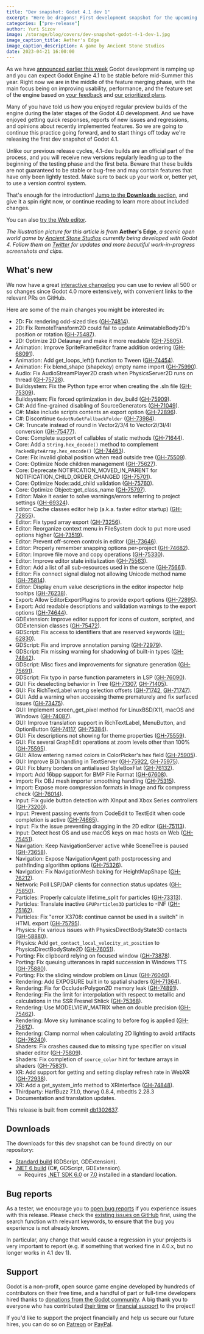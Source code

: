 ```yaml
---
title: "Dev snapshot: Godot 4.1 dev 1"
excerpt: "Here be dragons! First development snapshot for the upcoming Godot Engine 4.1 is available to early adopters and adventurous types."
categories: ["pre-release"]
author: Yuri Sizov
image: /storage/blog/covers/dev-snapshot-godot-4-1-dev-1.jpg
image_caption_title: Aether's Edge
image_caption_description: A game by Ancient Stone Studios
date: 2023-04-21 16:00:00
---
```


As we have [announced earlier this week](/article/release-management-4-1/) Godot development is ramping up and you can expect Godot Engine 4.1 to be stable before mid-Summer this year. Right now we are in the middle of the feature merging phase, with the main focus being on improving usability, performance, and the feature set of the engine based on [your feedback](https://github.com/godotengine/godot/issues) and [our prioritized plans](/article/rendering-priorities-4-1/).

Many of you have told us how you enjoyed regular preview builds of the engine during the later stages of the Godot 4.0 development. And we have enjoyed getting quick responses, reports of new issues and regressions, and opinions about recently implemented features. So we are going to continue this practice going forward, and to start things off today we're releasing the first dev snapshot of Godot 4.1.

Unlike our previous release cycles, 4.1-dev builds are an official part of the process, and you will receive new versions regularly leading up to the beginning of the testing phase and the first beta. Beware that these builds are not guaranteed to be stable or bug-free and may contain features that have only been lightly tested. Make sure to back up your work or, better yet, to use a version control system.

That's enough for the introduction! [Jump to the **Downloads** section](#downloads), and give it a spin right now, or continue reading to learn more about included changes.

You can also [try the Web editor](https://editor.godotengine.org/releases/4.1.dev1/).

*The illustration picture for this article is from* **Aether's Edge**, *a scenic open world game by [Ancient Stone Studios](https://twitter.com/AncientStoneSt) currently being developed with Godot 4. Follow them on [Twitter](https://twitter.com/AncientStoneSt) for updates and more beautiful work-in-progress screenshots and clips.*

## What's new

We now have a great [interactive changelog](https://godotengine.github.io/godot-interactive-changelog/#4.1-dev1) you can use to review all 500 or so changes since Godot 4.0 more extensively, with convenient links to the relevant PRs on GitHub.

Here are some of the main changes you might be interested in:

- 2D: Fix rendering odd-sized tiles ([GH-74814](https://github.com/godotengine/godot/pull/74814)).
- 2D: Fix RemoteTransform2D could fail to update AnimatableBody2D's position or rotation ([GH-75487](https://github.com/godotengine/godot/pull/75487)).
- 2D: Optimize 2D Delaunay and make it more readable ([GH-75805](https://github.com/godotengine/godot/pull/75805)).
- Animation: Improve SpriteFrameEditor frame addition ordering ([GH-68091](https://github.com/godotengine/godot/pull/68091)).
- Animation: Add get_loops_left() function to Tween ([GH-74454](https://github.com/godotengine/godot/pull/74454)).
- Animation: Fix blend_shape (shapekey) empty name import ([GH-75990](https://github.com/godotengine/godot/pull/75990)).
- Audio: Fix AudioStreamPlayer2D crash when PhysicsServer2D runs on thread ([GH-75728](https://github.com/godotengine/godot/pull/75728)).
- Buildsystem: Fix the Python type error when creating the .sln file ([GH-75309](https://github.com/godotengine/godot/pull/75309)).
- Buildsystem: Fix forced optimization in dev_build ([GH-75909](https://github.com/godotengine/godot/pull/75909)).
- C#: Add fine-grained disabling of SourceGenerators ([GH-71049](https://github.com/godotengine/godot/pull/71049)).
- C#: Make include scripts contents an export option ([GH-72896](https://github.com/godotengine/godot/pull/72896)).
- C#: Discontinue `GodotNuGetFallbackFolder` ([GH-73984](https://github.com/godotengine/godot/pull/73984)).
- C#: Truncate instead of round in Vector2/3/4 to Vector2I/3I/4I conversion ([GH-75477](https://github.com/godotengine/godot/pull/75477)).
- Core: Complete support of callables of static methods ([GH-71644](https://github.com/godotengine/godot/pull/71644)).
- Core: Add a `String.hex_decode()` method to complement `PackedByteArray.hex_encode()` ([GH-74463](https://github.com/godotengine/godot/pull/74463)).
- Core: Fix invalid global position when read outside tree ([GH-75509](https://github.com/godotengine/godot/pull/75509)).
- Core: Optimize Node children management ([GH-75627](https://github.com/godotengine/godot/pull/75627)).
- Core: Deprecate NOTIFICATION_MOVED_IN_PARENT for NOTIFICATION_CHILD_ORDER_CHANGED ([GH-75701](https://github.com/godotengine/godot/pull/75701)).
- Core: Optimize Node::add_child validation ([GH-75760](https://github.com/godotengine/godot/pull/75760)).
- Core: Optimize Object::get_class_name ([GH-75797](https://github.com/godotengine/godot/pull/75797)).
- Editor: Make it easier to solve warnings/errors referring to project settings ([GH-69324](https://github.com/godotengine/godot/pull/69324)).
- Editor: Cache classes editor help (a.k.a. faster editor startup) ([GH-72855](https://github.com/godotengine/godot/pull/72855)).
- Editor: Fix typed array export ([GH-73256](https://github.com/godotengine/godot/pull/73256)).
- Editor: Reorganize context menu in FileSystem dock to put more used options higher ([GH-73519](https://github.com/godotengine/godot/pull/73519)).
- Editor: Prevent off-screen controls in editor ([GH-73646](https://github.com/godotengine/godot/pull/73646)).
- Editor: Properly remember snapping options per-project ([GH-74682](https://github.com/godotengine/godot/pull/74682)).
- Editor: Improve file move and copy operations ([GH-75330](https://github.com/godotengine/godot/pull/75330)).
- Editor: Improve editor state initialization ([GH-75563](https://github.com/godotengine/godot/pull/75563)).
- Editor: Add a list of all sub-resources used in the scene ([GH-75661](https://github.com/godotengine/godot/pull/75661)).
- Editor: Fix connect signal dialog not allowing Unicode method name ([GH-75814](https://github.com/godotengine/godot/pull/75814)).
- Editor: Display enum value descriptions in the editor inspector help tooltips ([GH-76238](https://github.com/godotengine/godot/pull/76238)).
- Export: Allow EditorExportPlugins to provide export options ([GH-72895](https://github.com/godotengine/godot/pull/72895)).
- Export: Add readable descriptions and validation warnings to the export options ([GH-74644](https://github.com/godotengine/godot/pull/74644)).
- GDExtension: Improve editor support for icons of custom, scripted, and GDExtension classes ([GH-75472](https://github.com/godotengine/godot/pull/75472)).
- GDScript: Fix access to identifiers that are reserved keywords ([GH-62830](https://github.com/godotengine/godot/pull/62830)).
- GDScript: Fix and improve annotation parsing ([GH-72979](https://github.com/godotengine/godot/pull/72979)).
- GDScript: Fix missing warning for shadowing of built-in types ([GH-74842](https://github.com/godotengine/godot/pull/74842)).
- GDScript: Misc fixes and improvements for signature generation ([GH-75691](https://github.com/godotengine/godot/pull/75691)).
- GDScript: Fix typo in parse function parameters in LSP ([GH-76090](https://github.com/godotengine/godot/pull/76090)).
- GUI: Fix deselecting behavior in Tree ([GH-71307](https://github.com/godotengine/godot/pull/71307), [GH-71405](https://github.com/godotengine/godot/pull/71405)).
- GUI: Fix RichTextLabel wrong selection offsets ([GH-71742](https://github.com/godotengine/godot/pull/71742), [GH-71747](https://github.com/godotengine/godot/pull/71747)).
- GUI: Add a warning when accessing theme prematurely and fix surfaced issues ([GH-73475](https://github.com/godotengine/godot/pull/73475)).
- GUI: Implement screen_get_pixel method for LinuxBSD/X11, macOS and Windows ([GH-74087](https://github.com/godotengine/godot/pull/74087)).
- GUI: Improve translation support in RichTextLabel, MenuButton, and OptionButton ([GH-74117](https://github.com/godotengine/godot/pull/74117), [GH-75384](https://github.com/godotengine/godot/pull/75384)).
- GUI: Fix descriptions not showing for theme properties ([GH-75559](https://github.com/godotengine/godot/pull/75559)).
- GUI: Fix several GraphEdit operations at zoom levels other than 100% ([GH-75595](https://github.com/godotengine/godot/pull/75595)).
- GUI: Allow entering named colors in ColorPicker's hex field ([GH-75905](https://github.com/godotengine/godot/pull/75905)).
- GUI: Improve BiDi handling in TextServer ([GH-75922](https://github.com/godotengine/godot/pull/75922), [GH-75975](https://github.com/godotengine/godot/pull/75975)).
- GUI: Fix blurry borders on antialiased StyleBoxFlat ([GH-76132](https://github.com/godotengine/godot/pull/76132)).
- Import: Add 16bpp support for BMP File Format ([GH-67608](https://github.com/godotengine/godot/pull/67608)).
- Import: Fix OBJ mesh importer smoothing handling ([GH-75315](https://github.com/godotengine/godot/pull/75315)).
- Import: Expose more compression formats in Image and fix compress check ([GH-76014](https://github.com/godotengine/godot/pull/76014)).
- Input: Fix guide button detection with XInput and Xbox Series controllers ([GH-73200](https://github.com/godotengine/godot/pull/73200)).
- Input: Prevent passing events from CodeEdit to TextEdit when code completion is active ([GH-74665](https://github.com/godotengine/godot/pull/74665)).
- Input: Fix the issue preventing dragging in the 2D editor ([GH-75113](https://github.com/godotengine/godot/pull/75113)).
- Input: Detect host OS and use macOS keys on mac hosts on Web ([GH-75451](https://github.com/godotengine/godot/pull/75451)).
- Navigation: Keep NavigationServer active while SceneTree is paused ([GH-73658](https://github.com/godotengine/godot/pull/73658)).
- Navigation: Expose NavigationAgent path postprocessing and pathfinding algorithm options ([GH-75326](https://github.com/godotengine/godot/pull/75326)).
- Navigation: Fix NavigationMesh baking for HeightMapShape ([GH-76212](https://github.com/godotengine/godot/pull/76212)).
- Network: Poll LSP/DAP clients for connection status updates ([GH-75850](https://github.com/godotengine/godot/pull/75850)).
- Particles: Properly calculate lifetime_split for particles ([GH-73313](https://github.com/godotengine/godot/pull/73313)).
- Particles: Translate inactive `GPUParticles3D` particles to -INF ([GH-75162](https://github.com/godotengine/godot/pull/75162)).
- Particles: Fix "error X3708: continue cannot be used in a switch" in HTML export ([GH-75795](https://github.com/godotengine/godot/pull/75795)).
- Physics: Fix various issues with PhysicsDirectBodyState3D contacts ([GH-58880](https://github.com/godotengine/godot/pull/58880)).
- Physics: Add `get_contact_local_velocity_at_position` to PhysicsDirectBodyState2D ([GH-76051](https://github.com/godotengine/godot/pull/76051)).
- Porting: Fix clipboard relying on focused window ([GH-73878](https://github.com/godotengine/godot/pull/73878)).
- Porting: Fix queuing utterances in rapid succession in Windows TTS ([GH-75880](https://github.com/godotengine/godot/pull/75880)).
- Porting: Fix the sliding window problem on Linux ([GH-76040](https://github.com/godotengine/godot/pull/76040)).
- Rendering: Add EXPOSURE built in to spatial shaders ([GH-71364](https://github.com/godotengine/godot/pull/71364)).
- Rendering: Fix for OccluderPolygon2D memory leak ([GH-74891](https://github.com/godotengine/godot/pull/74891)).
- Rendering: Fix the limit for interpolation with respect to metallic and calculations in the SSR Fresnel Shlick ([GH-75368](https://github.com/godotengine/godot/pull/75368)).
- Rendering: Use MODELVIEW_MATRIX when on double precision ([GH-75462](https://github.com/godotengine/godot/pull/75462)).
- Rendering: Move sky luminance scaling to before fog is applied ([GH-75812](https://github.com/godotengine/godot/pull/75812)).
- Rendering: Clamp normal when calculating 2D lighting to avoid artifacts ([GH-76240](https://github.com/godotengine/godot/pull/76240)).
- Shaders: Fix crashes caused due to missing type specifier on visual shader editor ([GH-75809](https://github.com/godotengine/godot/pull/75809)).
- Shaders: Fix completion of `source_color` hint for texture arrays in shaders ([GH-75831](https://github.com/godotengine/godot/pull/75831)).
- XR: Add support for getting and setting display refresh rate in WebXR ([GH-72938](https://github.com/godotengine/godot/pull/72938)).
- XR: Add a get_system_info method to XRInterface ([GH-74848](https://github.com/godotengine/godot/pull/74848)).
- Thirdparty: HarfBuzz 7.1.0, thorvg 0.8.4, mbedtls 2.28.3
- Documentation and translation updates.

This release is built from commit [db1302637](https://github.com/godotengine/godot/commit/db1302637023168f7becceb1c4ce13228e1b2a43).

## Downloads

The downloads for this dev snapshot can be found directly on our repository:

* [Standard build](https://github.com/godotengine/godot-builds/releases/4.1/dev1) (GDScript, GDExtension).
* [.NET 6 build](https://github.com/godotengine/godot-builds/releases/4.1/dev1) (C#, GDScript, GDExtension).
  - Requires [.NET SDK 6.0](https://dotnet.microsoft.com/en-us/download/dotnet/6.0) or [7.0](https://dotnet.microsoft.com/en-us/download/dotnet/7.0) installed in a standard location.

## Bug reports

As a tester, we encourage you to [open bug reports](https://github.com/godotengine/godot/issues) if you experience issues with this release. Please check the [existing issues on GitHub](https://github.com/godotengine/godot/issues) first, using the search function with relevant keywords, to ensure that the bug you experience is not already known.

In particular, any change that would cause a regression in your projects is very important to report (e.g. if something that worked fine in 4.0.x, but no longer works in 4.1 dev 1).

## Support

Godot is a non-profit, open source game engine developed by hundreds of contributors on their free time, and a handful of part or full-time developers hired thanks to [donations from the Godot community](/donate). A big thank you to everyone who has contributed [their time](https://github.com/godotengine/godot/blob/master/AUTHORS.md) or [financial support](https://github.com/godotengine/godot/blob/master/DONORS.md) to the project!

If you'd like to support the project financially and help us secure our future hires, you can do so on [Patreon](https://www.patreon.com/godotengine) or [PayPal](/donate).
